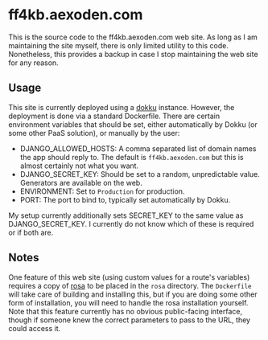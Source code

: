 # ff4kb.aexoden.com

This is the source code to the ff4kb.aexoden.com web site. As long as I am
maintaining the site myself, there is only limited utility to this code.
Nonetheless, this provides a backup in case I stop maintaining the web site for any
reason.

## Usage

This site is currently deployed using a [dokku](https://dokku.com/) instance.
However, the deployment is done via a standard Dockerfile. There are certain
environment variables that should be set, either automatically by Dokku (or some
other PaaS solution), or manually by the user:

* DJANGO_ALLOWED_HOSTS: A comma separated list of domain names the app should
  reply to. The default is `ff4kb.aexoden.com` but this is almost certainly not
  what you want.
* DJANGO_SECRET_KEY: Should be set to a random, unpredictable value. Generators
  are available on the web.
* ENVIRONMENT: Set to `Production` for production.
* PORT: The port to bind to, typically set automatically by Dokku.

My setup currently additionally sets SECRET_KEY to the same value as
DJANGO_SECRET_KEY. I currently do not know which of these is required or if both
are.

## Notes

One feature of this web site (using custom values for a route's variables)
requires a copy of [rosa](https://github.com/aexoden/rosa) to be placed in the
`rosa` directory. The `Dockerfile` will take care of building and installing
this, but if you are doing some other form of installation, you will need to
handle the rosa installation yourself. Note that this feature currently has no
obvious public-facing interface, though if someone knew the correct parameters
to pass to the URL, they could access it.

